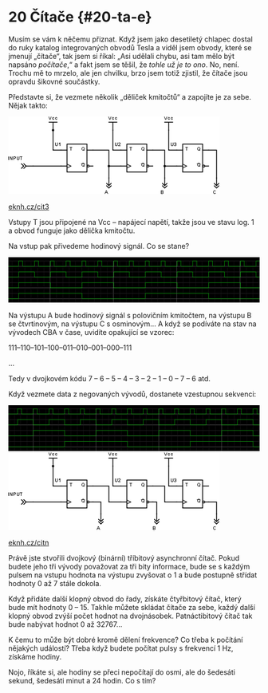 # 20 Čítače {#20-ta-e}

Musím se vám k něčemu přiznat. Když jsem jako desetiletý chlapec dostal do ruky katalog integrovaných obvodů Tesla a viděl jsem obvody, které se jmenují „čítače“, tak jsem si říkal: „Asi udělali chybu, asi tam mělo být napsáno _počítače_,“ a fakt jsem se těšil, že _tohle už je to ono_. No, není. Trochu mě to mrzelo, ale jen chvilku, brzo jsem totiž zjistil, že čítače jsou opravdu šikovné součástky.

Představte si, že vezmete několik „děliček kmitočtů“ a zapojíte je za sebe. Nějak takto:

![242-1.png](images/000030.png)

[eknh.cz/cit3](https://eknh.cz/cit3)

Vstupy T jsou připojené na Vcc – napájecí napětí, takže jsou ve stavu log. 1 a obvod funguje jako dělička kmitočtu.

Na vstup pak přivedeme hodinový signál. Co se stane?

![242-2.png](images/000078.png)

Na výstupu A bude hodinový signál s polovičním kmitočtem, na výstupu B se čtvrtinovým, na výstupu C s osminovým… A když se podíváte na stav na vývodech CBA v čase, uvidíte opakující se vzorec:

111–110–101–100–011–010–001–000–111

…

Tedy v dvojkovém kódu 7 – 6 – 5 – 4 – 3 – 2 – 1 – 0 – 7 – 6 atd.

Když vezmete data z negovaných vývodů, dostanete vzestupnou sekvenci:

![243-1.png](images/000045.png)![243-2.png](images/000081.png)

[eknh.cz/citn](https://eknh.cz/citn)

Právě jste stvořili dvojkový (binární) tříbitový asynchronní čítač. Pokud budete jeho tři vývody považovat za tři bity informace, bude se s každým pulsem na vstupu hodnota na výstupu zvyšovat o 1 a bude postupně střídat hodnoty 0 až 7 stále dokola.

Když přidáte další klopný obvod do řady, získáte čtyřbitový čítač, který bude mít hodnoty 0 – 15\. Takhle můžete skládat čítače za sebe, každý další klopný obvod zvýší počet hodnot na dvojnásobek. Patnáctibitový čítač tak bude nabývat hodnot 0 až 32767…

K čemu to může být dobré kromě dělení frekvence? Co třeba k počítání nějakých událostí? Třeba když budete počítat pulsy s frekvencí 1 Hz, získáme hodiny.

Nojo, říkáte si, ale hodiny se přeci nepočítají do osmi, ale do šedesáti sekund, šedesáti minut a 24 hodin. Co s tím?